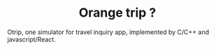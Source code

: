 <center>

# Orange trip ?

</center>

Otrip, one simulator for travel inquiry app, implemented by C/C++ and javascript/React.
